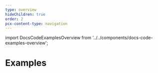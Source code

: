 ```yaml
---
type: overview
hideChildren: true
order: 2
pcx-content-type: navigation
---
```


import DocsCodeExamplesOverview from '../../components/docs-code-examples-overview';

# Examples

<DocsCodeExamplesOverview />
